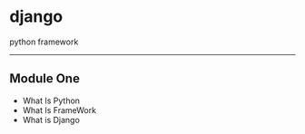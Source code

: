 # django

python framework

<hr>
<h2>Module One</h2>
<ul>
    <li>What Is Python</li>
    <li>What Is FrameWork</li>
    <li>What is Django</li>
</ul>
